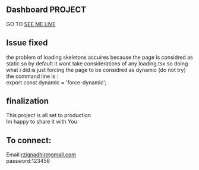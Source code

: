 ## Dashboard PROJECT
GO TO 
[SEE ME LIVE](https://nendoc.vercel.app/)
## Issue fixed 
the problem of loading skeletons accuires because the page is considred as static so by default it wont take considerations of any loading.tsx
so doing what i did is just forcing the page to be considred as dynamic (do not try)<br>
the command line is :<br>
export const dynamic = 'force-dynamic';
## finalization
This project is all set to production <br>
Im happy to share it with You <br>
## To connect:
Email:rzignadhir@gmail.com <br>
password:123456

